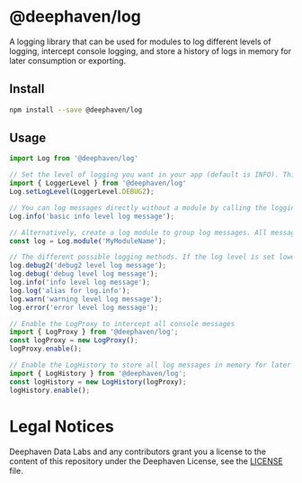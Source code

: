 # @deephaven/log

A logging library that can be used for modules to log different levels of logging, intercept console logging, and store a history of logs in memory for later consumption or exporting.

## Install

```bash
npm install --save @deephaven/log
```

## Usage

```javascript
import Log from '@deephaven/log'

// Set the level of logging you want in your app (default is INFO). This can be changed dynamically.
import { LoggerLevel } from '@deephaven/log'
Log.setLogLevel(LoggerLevel.DEBUG2);

// You can log messages directly without a module by calling the logging methods directly
Log.info('basic info level log message');

// Alternatively, create a log module to group log messages. All messages logged to this module will be prefixed with `[MyModuleName]`.
const log = Log.module('MyModuleName');

// The different possible logging methods. If the log level is set lower than the recorded method, it will not be logged.
log.debug2('debug2 level log message');
log.debug('debug level log message');
log.info('info level log message');
log.log('alias for log.info');
log.warn('warning level log message');
log.error('error level log message');

// Enable the LogProxy to intercept all console messages
import { LogProxy } from '@deephaven/log';
const logProxy = new LogProxy();
logProxy.enable();

// Enable the LogHistory to store all log messages in memory for later consumption or exporting (requires LogProxy to be enabled already)
import { LogHistory } from '@deephaven/log';
const logHistory = new LogHistory(logProxy);
logHistory.enable();
```

# Legal Notices

Deephaven Data Labs and any contributors grant you a license to the content of this repository under the Deephaven License, see the [LICENSE](LICENSE.md) file.
